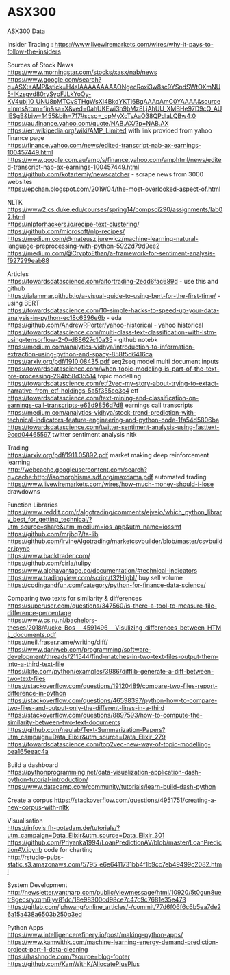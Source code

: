 # ASX300  
ASX300 Data  

Insider Trading : https://www.livewiremarkets.com/wires/why-it-pays-to-follow-the-insiders  

Sources of Stock News   
https://www.morningstar.com/stocks/xasx/nab/news  
https://www.google.com/search?q=ASX:+AMP&stick=H4sIAAAAAAAAAONgecRoxi3w8sc9YSndSWtOXmNU5-IKzsgvd80rySypFJLkYoOy-KV4ubj10_UNU8pMTCvSTHgWsXI4BkdYKTj6BgAAApAmC0YAAAA&source=lnms&tbm=fin&sa=X&ved=0ahUKEwi3h9bMz8LjAhUU_XMBHe97D9cQ_AUIESgB&biw=1455&bih=717#scso=_cpMyXcTyAaO38QPdlaLQBw4:0  
https://au.finance.yahoo.com/quote/NAB.AX/?p=NAB.AX  
https://en.wikipedia.org/wiki/AMP_Limited with link provided from yahoo finance page  
https://finance.yahoo.com/news/edited-transcript-nab-ax-earnings-100457449.html
https://www.google.com.au/amp/s/finance.yahoo.com/amphtml/news/edited-transcript-nab-ax-earnings-100457449.html  
https://github.com/kotartemiy/newscatcher - scrape news from 3000 websites  
https://epchan.blogspot.com/2019/04/the-most-overlooked-aspect-of.html  

NLTK  
https://www2.cs.duke.edu/courses/spring14/compsci290/assignments/lab02.html  
https://nlpforhackers.io/recipe-text-clustering/  
https://github.com/microsoft/nlp-recipes/  
https://medium.com/@mateusz.jurewicz/machine-learning-natural-language-preprocessing-with-python-5922d79d9ee2  
https://medium.com/@CryptoEthan/a-framework-for-sentiment-analysis-f927299eab88  

Articles  
https://towardsdatascience.com/aifortrading-2edd6fac689d - use this and github  
https://jalammar.github.io/a-visual-guide-to-using-bert-for-the-first-time/  - using BERT  
https://towardsdatascience.com/10-simple-hacks-to-speed-up-your-data-analysis-in-python-ec18c6396e6b  - eda  
https://github.com/AndrewRPorter/yahoo-historical - yahoo historical  
https://towardsdatascience.com/multi-class-text-classification-with-lstm-using-tensorflow-2-0-d88627c10a35 - github notebk  
https://medium.com/analytics-vidhya/introduction-to-information-extraction-using-python-and-spacy-858f5d6416ca  
https://arxiv.org/pdf/1910.08435.pdf seq2seq model multi document inputs  
https://towardsdatascience.com/when-topic-modeling-is-part-of-the-text-pre-processing-294b58d35514  topic modelling  
https://towardsdatascience.com/etf2vec-my-story-about-trying-to-extact-narrative-from-etf-holdings-5a5f355ce3c4  etf  
https://towardsdatascience.com/text-mining-and-classification-on-earnings-call-transcripts-e63d9856d7d8 earnings call transcripts  
https://medium.com/analytics-vidhya/stock-trend-prediction-with-technical-indicators-feature-engineering-and-python-code-1fa54d5806ba  
https://towardsdatascience.com/twitter-sentiment-analysis-using-fasttext-9ccd04465597 twitter sentiment analysis nltk  

Trading  
https://arxiv.org/pdf/1911.05892.pdf market making deep reinforcement learning  
http://webcache.googleusercontent.com/search?q=cache:http://isomorphisms.sdf.org/maxdama.pdf  automated trading  
https://www.livewiremarkets.com/wires/how-much-money-should-i-lose drawdowns  


Function Libraries
https://www.reddit.com/r/algotrading/comments/ejveio/which_python_library_best_for_getting_technical/?utm_source=share&utm_medium=ios_app&utm_name=iossmf  
https://github.com/mrjbq7/ta-lib  
https://github.com/irvineAlgotrading/marketcsvbuilder/blob/master/csvbuilder.ipynb  
https://www.backtrader.com/  
https://github.com/cirla/tulipy  
https://www.alphavantage.co/documentation/#technical-indicators  
https://www.tradingview.com/script/f32HlgbI/  buy sell volume  
https://codingandfun.com/category/python-for-finance-data-science/  

Comparing two texts for similarity & differences  
https://superuser.com/questions/347560/is-there-a-tool-to-measure-file-difference-percentage  
https://www.cs.ru.nl/bachelors-theses/2018/Aucke_Bos___4591496___Visulizing_differences_between_HTML_documents.pdf  
https://neil.fraser.name/writing/diff/  
https://www.daniweb.com/programming/software-development/threads/211544/find-matches-in-two-text-files-output-them-into-a-third-text-file  
https://kite.com/python/examples/3986/difflib-generate-a-diff-between-two-text-files  
https://stackoverflow.com/questions/19120489/compare-two-files-report-difference-in-python  
https://stackoverflow.com/questions/46598397/python-how-to-compare-two-files-and-output-only-the-different-lines-in-a-third  
https://stackoverflow.com/questions/8897593/how-to-compute-the-similarity-between-two-text-documents  
https://github.com/neulab/Text-Summarization-Papers?utm_campaign=Data_Elixir&utm_source=Data_Elixir_279  
https://towardsdatascience.com/top2vec-new-way-of-topic-modelling-bea165eeac4a  

Build a dashboard  
https://pythonprogramming.net/data-visualization-application-dash-python-tutorial-introduction/  
https://www.datacamp.com/community/tutorials/learn-build-dash-python  

Create a corpus
https://stackoverflow.com/questions/4951751/creating-a-new-corpus-with-nltk  

Visualisation  
https://infovis.fh-potsdam.de/tutorials/?utm_campaign=Data_Elixir&utm_source=Data_Elixir_301  
https://github.com/Priyanka1994/LoanPredictionAV/blob/master/LoanPredictionAV.ipynb  code for charting  
http://rstudio-pubs-static.s3.amazonaws.com/5795_e6e6411731bb4f1b9cc7eb49499c2082.html  

System Development  
http://newsletter.vantharp.com/public/viewmessage/html/10920/5t0gun8uetr8gecsryxqm6iyv81dc/18e98300cd98ce7c47c9c7681e35e473  
https://gitlab.com/jphwang/online_articles/-/commit/77d6f06f6c6b5ea7de26a15a438a6503b250b3ed  

Python Apps  
https://www.intelligencerefinery.io/post/making-python-apps/  
https://www.kamwithk.com/machine-learning-energy-demand-prediction-project-part-1-data-cleaning  
https://hashnode.com/?source=blog-footer  
https://github.com/KamWithK/AllocatePlusPlus  



